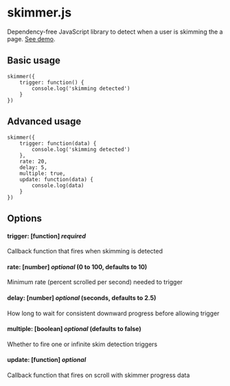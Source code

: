 # skimmer.js

Dependency-free JavaScript library to detect when a user is skimming the a page. [See demo](https://russellgoldenberg.github.io/skimmer/).

## Basic usage 

```
skimmer({
	trigger: function() {
		console.log('skimming detected')
	}
})
```

## Advanced usage

```
skimmer({
	trigger: function(data) {
		console.log('skimming detected')
	},
	rate: 20,
	delay: 5,
	multiple: true,
	update: function(data) {
		console.log(data)
	}
})
```

## Options

#### trigger: [function] *required*
Callback function that fires when skimming is detected

#### rate: [number] *optional* (0 to 100, defaults to 10) 
Minimum rate (percent scrolled per second) needed to trigger

#### delay: [number] *optional* (seconds, defaults to 2.5) 
How long to wait for consistent downward progress before allowing trigger

#### multiple: [boolean] *optional* (defaults to false)
Whether to fire one or infinite skim detection triggers

#### update: [function] *optional*
Callback function that fires on scroll with skimmer progress data
